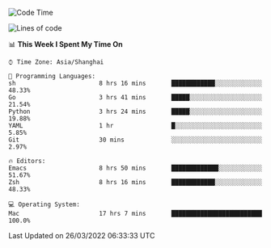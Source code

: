 <!--START_SECTION:waka-->
![Code Time](http://img.shields.io/badge/Code%20Time-686%20hrs%2014%20mins-blue)

![Lines of code](https://img.shields.io/badge/From%20Hello%20World%20I%27ve%20Written-22%20Thousand%20lines%20of%20code-blue)

📊 **This Week I Spent My Time On** 

```text
⌚︎ Time Zone: Asia/Shanghai

💬 Programming Languages: 
sh                       8 hrs 16 mins       ████████████░░░░░░░░░░░░░   48.33% 
Go                       3 hrs 41 mins       █████░░░░░░░░░░░░░░░░░░░░   21.54% 
Python                   3 hrs 24 mins       █████░░░░░░░░░░░░░░░░░░░░   19.88% 
YAML                     1 hr                █░░░░░░░░░░░░░░░░░░░░░░░░   5.85% 
Git                      30 mins             ░░░░░░░░░░░░░░░░░░░░░░░░░   2.97%

🔥 Editors: 
Emacs                    8 hrs 50 mins       █████████████░░░░░░░░░░░░   51.67% 
Zsh                      8 hrs 16 mins       ████████████░░░░░░░░░░░░░   48.33%

💻 Operating System: 
Mac                      17 hrs 7 mins       █████████████████████████   100.0%

```


 Last Updated on 26/03/2022 06:33:33 UTC
<!--END_SECTION:waka-->
